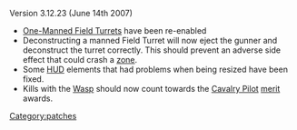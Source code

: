 Version 3.12.23 (June 14th 2007)

- [One-Manned Field Turrets](../weapons/One-Manned_Field_Turret.md) have
  been re-enabled
- Deconstructing a manned Field Turret will now eject the gunner and
  deconstruct the turret correctly. This should prevent an adverse
  side effect that could crash a [zone](../terminology/Zone.md).
- Some [HUD](../HUD.md) elements that had problems when being
  resized have been fixed.
- Kills with the [Wasp](../vehicles/Wasp.md) should now count towards the
  [Cavalry Pilot](../merits/Cavalry_Pilot.md) [merit](../merits/Merit_Commendations.md)
  awards.

[Category:patches](Category:patches.md)
